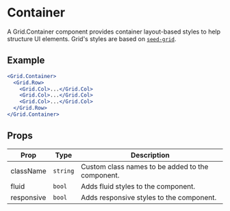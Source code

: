 # Container

A Grid.Container component provides container layout-based styles to help structure UI elements. Grid's styles are based on [`seed-grid`](http://developer.helpscout.net/seed/packs/seed-grid/).


## Example

```jsx
<Grid.Container>
  <Grid.Row>
    <Grid.Col>...</Grid.Col>
    <Grid.Col>...</Grid.Col>
    <Grid.Col>...</Grid.Col>
  </Grid.Row>
</Grid.Container>
```


## Props

| Prop | Type | Description |
| --- | --- | --- |
| className | `string` | Custom class names to be added to the component. |
| fluid | `bool` | Adds fluid styles to the component. |
| responsive | `bool` | Adds responsive styles to the component. |
